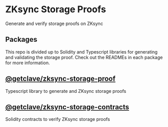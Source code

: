 # ZKsync Storage Proofs

Generate and verify storage proofs on ZKsync

## Packages

This repo is divided up to Solidity and Typescript libraries for generating and
validating the storage proof. Check out the READMEs in each package for more information.

## [@getclave/zksync-storage-proof](packages/zksync-storage-proofs/)

Typescript library to generate and ZKsync storage proofs

## [@getclave/zksync-storage-contracts](packages/zksync-storage-contracts/)

Solidity contracts to verify ZKsync storage proofs
